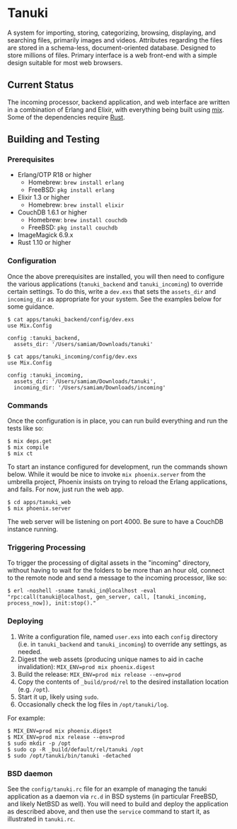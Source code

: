 # Tanuki

A system for importing, storing, categorizing, browsing, displaying, and searching files, primarily images and videos. Attributes regarding the files are stored in a schema-less, document-oriented database. Designed to store millions of files. Primary interface is a web front-end with a simple design suitable for most web browsers.

## Current Status

The incoming processor, backend application, and web interface are written in a combination of Erlang and Elixir, with everything being built using [mix](https://hexdocs.pm/mix/Mix.html). Some of the dependencies require [Rust](https://www.rust-lang.org/).

## Building and Testing

### Prerequisites

* Erlang/OTP R18 or higher
    - Homebrew: `brew install erlang`
    - FreeBSD: `pkg install erlang`
* Elixir 1.3 or higher
    - Homebrew: `brew install elixir`
* CouchDB 1.6.1 or higher
    - Homebrew: `brew install couchdb`
    - FreeBSD: `pkg install couchdb`
* ImageMagick 6.9.x
* Rust 1.10 or higher

### Configuration

Once the above prerequisites are installed, you will then need to configure the various applications (`tanuki_backend` and `tanuki_incoming`) to override certain settings. To do this, write a `dev.exs` that sets the `assets_dir` and `incoming_dir` as appropriate for your system. See the examples below for some guidance.

```
$ cat apps/tanuki_backend/config/dev.exs
use Mix.Config

config :tanuki_backend,
  assets_dir: '/Users/samiam/Downloads/tanuki'

$ cat apps/tanuki_incoming/config/dev.exs
use Mix.Config

config :tanuki_incoming,
  assets_dir: '/Users/samiam/Downloads/tanuki',
  incoming_dir: '/Users/samiam/Downloads/incoming'
```

### Commands

Once the configuration is in place, you can run build everything and run the tests like so:

```
$ mix deps.get
$ mix compile
$ mix ct
```

To start an instance configured for development, run the commands shown below. While it would be nice to invoke `mix phoenix.server` from the umbrella project, Phoenix insists on trying to reload the Erlang applications, and fails. For now, just run the web app.

```
$ cd apps/tanuki_web
$ mix phoenix.server
```

The web server will be listening on port 4000. Be sure to have a CouchDB instance running.

### Triggering Processing

To trigger the processing of digital assets in the "incoming" directory, without having to wait for the folders to be more than an hour old, connect to the remote node and send a message to the incoming processor, like so:

```
$ erl -noshell -sname tanuki_in@localhost -eval "rpc:call(tanuki@localhost, gen_server, call, [tanuki_incoming, process_now]), init:stop()."
```

### Deploying

1. Write a configuration file, named `user.exs` into each `config` directory (i.e. in `tanuki_backend` and `tanuki_incoming`) to override any settings, as needed.
1. Digest the web assets (producing unique names to aid in cache invalidation): `MIX_ENV=prod mix phoenix.digest`
1. Build the release: `MIX_ENV=prod mix release --env=prod`
1. Copy the contents of `_build/prod/rel` to the desired installation location (e.g. `/opt`).
1. Start it up, likely using `sudo`.
1. Occasionally check the log files in `/opt/tanuki/log`.

For example:

```shell
$ MIX_ENV=prod mix phoenix.digest
$ MIX_ENV=prod mix release --env=prod
$ sudo mkdir -p /opt
$ sudo cp -R _build/default/rel/tanuki /opt
$ sudo /opt/tanuki/bin/tanuki -detached
```

### BSD daemon

See the `config/tanuki.rc` file for an example of managing the tanuki application as a daemon via `rc.d` in BSD systems (in particular FreeBSD, and likely NetBSD as well). You will need to build and deploy the application as described above, and then use the `service` command to start it, as illustrated in `tanuki.rc`.
